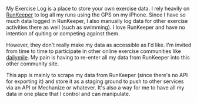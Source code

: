 My Exercise Log is a place to store your own exercise data. I rely
heavily on [RunKeeper](http://runkeeper.com) to log all my runs using
the GPS on my iPhone. Since I have so much data logged in RunKeeper, I
also manually log data for other exercise activities there as well
(such as swimming). I love RunKeeper and have no intention of quiting
or competing against them.

However, they don't really make my data as accessible as I'd like. I'm
invited from time to time to participate in other online exercise
communities like [dailymile](http://dailymile.com). My pain is having
to re-enter all my data from RunKeeper into this other community site.

This app is mainly to scrape my data from RunKeeper (since there's no
API for exporting it) and store it as a staging ground to push to
other services via an API or Mechanize or whatever. It's also a way
for me to have all my data in one place that I control and can
manipulate.

